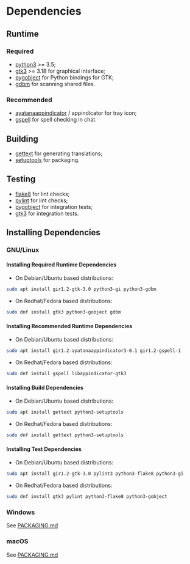 # Dependencies

## Runtime

### Required

- [python3](https://www.python.org/) >= 3.5;
- [gtk3](https://gtk.org/) >= 3.18 for graphical interface;
- [pygobject](https://pygobject.readthedocs.io/) for Python bindings for GTK;
- [gdbm](https://www.gnu.org/software/gdbm/) for scanning shared files.

### Recommended

- [ayatanaappindicator](https://lazka.github.io/pgi-docs/AyatanaAppIndicator3-0.1/) / appindicator for tray icon;
- [gspell](https://lazka.github.io/pgi-docs/Gspell-1/) for spell checking in chat.

## Building

- [gettext](https://www.gnu.org/software/gettext/) for generating translations;
- [setuptools](https://setuptools.pypa.io/) for packaging.

## Testing

- [flake8](https://flake8.pycqa.org/) for lint checks;
- [pylint](https://pylint.org/) for lint checks;
- [pygobject](https://pygobject.readthedocs.io/) for integration tests;
- [gtk3](https://gtk.org/) for integration tests.


## Installing Dependencies

### GNU/Linux

#### Installing Required Runtime Dependencies

- On Debian/Ubuntu based distributions:

```sh
sudo apt install gir1.2-gtk-3.0 python3-gi python3-gdbm
```

- On Redhat/Fedora based distributions:

```sh
sudo dnf install gtk3 python3-gobject gdbm
```

#### Installing Recommended Runtime Dependencies

- On Debian/Ubuntu based distributions:

```sh
sudo apt install gir1.2-ayatanaappindicator3-0.1 gir1.2-gspell-1
```

- On Redhat/Fedora based distributions:

```sh
sudo dnf install gspell libappindicator-gtk3
```

#### Installing Build Dependencies

- On Debian/Ubuntu based distributions:

```sh
sudo apt install gettext python3-setuptools
```

- On Redhat/Fedora based distributions:

```sh
sudo dnf install gettext python3-setuptools
```

#### Installing Test Dependencies

- On Debian/Ubuntu based distributions:

```sh
sudo apt install gir1.2-gtk-3.0 pylint3 python3-flake8 python3-gi
```

- On Redhat/Fedora based distributions:

```sh
sudo dnf install gtk3 pylint python3-flake8 python3-gobject
```

### Windows

See [PACKAGING.md](PACKAGING.md#windows)

### macOS

See [PACKAGING.md](PACKAGING.md#macos)
